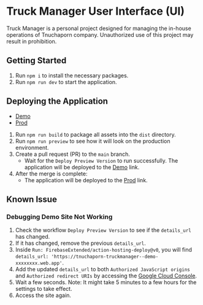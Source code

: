 # Truck Manager User Interface (UI)

Truck Manager is a personal project designed for managing the in-house operations of Tnuchaporn company. Unauthorized use of this project may result in prohibition.

## Getting Started

1. Run `npm i` to install the necessary packages.
2. Run `npm run dev` to start the application.

## Deploying the Application

- [Demo](https://tnuchaporn-truckmanager--demo-98o3rwr3.web.app)
- [Prod](https://tnuchaporn-truckmanager.web.app)

1. Run `npm run build` to package all assets into the `dist` directory.
2. Run `npm run preview` to see how it will look on the production environment.
3. Create a pull request (PR) to the `main` branch.
   - Wait for the `Deploy Preview Version` to run successfully. The application will be deployed to the [Demo](https://tnuchaporn-truckmanager--demo-98o3rwr3.web.app) link.
4. After the merge is complete:
   - The application will be deployed to the [Prod](https://tnuchaporn-truckmanager.web.app) link.

## Known Issue

### Debugging Demo Site Not Working

1. Check the workflow `Deploy Preview Version` to see if the `details_url` has changed.
2. If it has changed, remove the previous `details_url`.
3. Inside `Run: FirebaseExtended/action-hosting-deploy@v0`, you will find `details_url: 'https://tnuchaporn-truckmanager--demo-xxxxxxxx.web.app'`.
4. Add the updated `details_url` to both `Authorized JavaScript origins` and `Authorized redirect URIs` by accessing the [Google Cloud Console](https://console.cloud.google.com/apis/credentials/oauthclient/122246639521-9lag1a2kpgqssjd56lukmb6r8qrs3gbb.apps.googleusercontent.com?project=tnuchaporn-truckmanager).
5. Wait a few seconds. Note: It might take 5 minutes to a few hours for the settings to take effect.
6. Access the site again.
